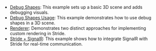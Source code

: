 - [Debug Shapes](../../manual/code-only/examples/debug-shapes.md): This example sets up a basic 3D scene and adds debugging visuals.
- [Debug Shapes Usage](../../manual/code-only/examples/debug-shapes-usage.md): This example demonstrates how to use debug shapes in a 3D scene.
- [Renderer](../../manual/code-only/examples/renderer.md): Demonstrates two distinct approaches for implementing custom rendering in Stride.
- [Stride + SignalR](../../manual/code-only/examples/stride-signalr.md): This example shows how to integrate SignalR with Stride for real-time communication.